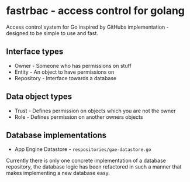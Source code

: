 # fastrbac - access control for golang

Access control system for Go inspired by GitHubs implementation - designed to be simple to use and fast.

## Interface types
- Owner - Someone who has permissions on stuff
- Entity - An object to have permissions on
- Repository - Interface towards a database

## Data object types
- Trust - Defines permission on objects which you are not the owner
- Role - Defines permission on another owners objects

## Database implementations
- App Engine Datastore - `respositories/gae-datastore.go`

Currently there is only one concrete implementation of a database repository, the database logic has been refactored in such a manner that makes implementing a new database easy.